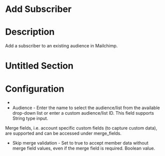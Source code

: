 ﻿# Add Subscriber

# Description

Add a subscriber to an existing audience in Mailchimp.

# Untitled Section

# Configuration

* 
* Audience - Enter the name to select the audience/list from the available drop-down list or enter a custom audience/list ID. This field supports String type input.





Merge fields, i.e. account specific custom fields (to capture custom data), are
                supported and can be accessed under merge_fields.



* Skip merge validation - Set to true to accept member data without merge field values, even if the merge field is required. Boolean value.
